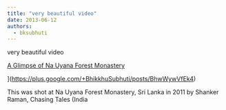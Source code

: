 ```yaml
---
title: "very beautiful video"
date: 2013-06-12
authors: 
  - bksubhuti
---
```


very beautiful video﻿

[A Glimpse of Na Uyana Forest Monastery](https://plus.google.com/+BhikkhuSubhuti/posts/BhwWywVfEk4)

](https://plus.google.com/+BhikkhuSubhuti/posts/BhwWywVfEk4)

This was shot at Na Uyana Forest Monastery, Sri Lanka in 2011 by Shanker Raman, Chasing Tales (India

